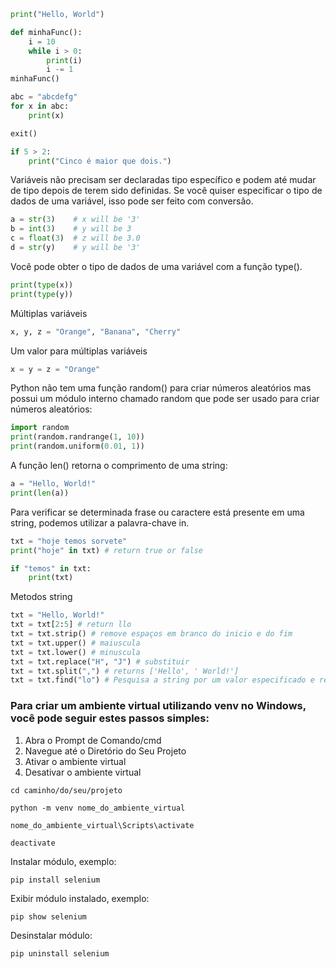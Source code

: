 ```py
print("Hello, World")
```
```py
def minhaFunc():
    i = 10
    while i > 0:
        print(i)
        i -= 1
minhaFunc()
```
```py
abc = "abcdefg"
for x in abc:
    print(x)
```
```py
exit()
```
```py
if 5 > 2:
    print("Cinco é maior que dois.")
```

Variáveis ​​não precisam ser declaradas tipo específico e podem até mudar de tipo depois de terem sido definidas.
Se você quiser especificar o tipo de dados de uma variável, isso pode ser feito com conversão.
```py
a = str(3)    # x will be '3'
b = int(3)    # y will be 3
c = float(3)  # z will be 3.0
d = str(y)    # y will be '3'
```

Você pode obter o tipo de dados de uma variável com a função type().
```py
print(type(x))
print(type(y))
```

Múltiplas variáveis
```py
x, y, z = "Orange", "Banana", "Cherry"
```

Um valor para múltiplas variáveis
```py
x = y = z = "Orange"
```

Python não tem uma função random() para criar números aleatórios
mas possui um módulo interno chamado random que pode ser usado para criar números aleatórios:
```py
import random
print(random.randrange(1, 10))
print(random.uniform(0.01, 1))
```

A função len() retorna o comprimento de uma string:
```py
a = "Hello, World!"
print(len(a))
```
Para verificar se determinada frase ou caractere está presente em uma string, 
podemos utilizar a palavra-chave in.
```py
txt = "hoje temos sorvete"
print("hoje" in txt) # return true or false
```
```py
if "temos" in txt:
    print(txt)
```
Metodos string
```py
txt = "Hello, World!"
txt = txt[2:5] # return llo
txt = txt.strip() # remove espaços em branco do inicio e do fim
txt = txt.upper() # maiuscula
txt = txt.lower() # minuscula
txt = txt.replace("H", "J") # substituir
txt = txt.split(",") # returns ['Hello', ' World!']
txt = txt.find("lo") # Pesquisa a string por um valor especificado e retorna a posição onde ele foi encontrado
```

### Para criar um ambiente virtual utilizando venv no Windows, você pode seguir estes passos simples:
1. Abra o Prompt de Comando/cmd
2. Navegue até o Diretório do Seu Projeto
3. Ativar o ambiente virtual
4. Desativar o ambiente virtual
```
cd caminho/do/seu/projeto
```
```
python -m venv nome_do_ambiente_virtual
```
```
nome_do_ambiente_virtual\Scripts\activate
```
```
deactivate
```

Instalar módulo, exemplo:
```
pip install selenium
```
Exibir módulo instalado, exemplo:
```
pip show selenium
```
Desinstalar módulo:
```
pip uninstall selenium
```